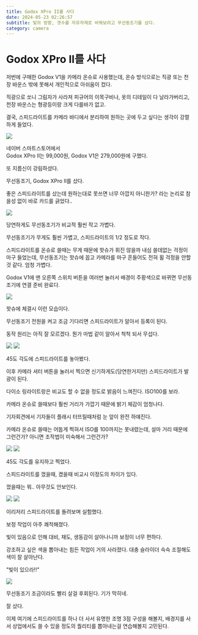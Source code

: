 ```yaml
---
title: Godox XPro II를 사다
date: 2024-05-23 02:26:57
subtitle: 빛의 방향, 갯수를 자유자재로 바꿔보려고 무선동조기를 샀다.
category: camera
---
```


<div class="fit-center">

# Godox XPro II를 사다

저번에 구매한 Godox V1을 카메라 온슈로 사용했는데, 온슈 방식으로는 직광 또는 천장 바운스 밖에 못해서 개인적으로 아쉬움이 컸다.

직광으로 쏘니 그림자가 사라져 피규어의 이목구비나, 옷의 디테일이 다 날라가버리고, 천장 바운스는 형광등이랑 크게 다를바가 없고.

결국, 스피드라이트를 카메라 바디에서 분리하여 원하는 곳에 두고 싶다는 생각이 강렬하게 들었다.

<img src="/images/2024-05-23-godox-xpro-ii/1.webp" />

<p class="caption">
  네이버 스마트스토어에서<br/>
  Godox XPro II는 99,000원, Godox V1은 279,000원에 구했다.
</p>

또 지름신이 강림하셨다.

무선동조기, Godox XPro II를 샀다.

좋은 스피드라이트를 샀는데 원하는대로 못쓰면 너무 아깝지 아니한가? 라는 논리로 참을성 없이 바로 카드를 긁었다..

<img src="/images/2024-05-23-godox-xpro-ii/2.webp" />

<p class="caption">
  당연하게도 무선동조기가 비교적 훨씬 작고 가볍다.
</p>

무선동조기가 무게도 훨씬 가볍고, 스피드라이트의 1/2 정도로 작다.

스피드라이트를 온슈로 쓸때는 무게 때문에 핫슈가 휘진 않을까 내심 쓸데없는 걱정이 마구 들었는데, 무선동조기는 핫슈에 꼽고 카메라를 마구 흔들어도 전혀 휠 걱정을 안할 것 같다. 엄청 가볍다.

Godox V1에 맨 오른쪽 스위치 버튼을 여러번 눌러서 배경이 주황색으로 바뀌면 무선동조기에 연결 준비 완료다.

<img src="/images/2024-05-23-godox-xpro-ii/3.webp" />

<p class="caption">
  핫슈에 체결시 이런 모습이다.
</p>

무선동조기 전원을 켜고 조금 기다리면 스피드라이트가 알아서 등록이 된다.

동작 원리는 아직 잘 모르겠다. 뭔가 마법 같이 알아서 척척 되서 무섭다.

</div>

<div class="gallery">
  <img src="/images/2024-05-23-godox-xpro-ii/4.webp" />
  <img src="/images/2024-05-23-godox-xpro-ii/6.webp" />
</div>

<p class="caption">
  45도 각도에 스피드라이트를 놓아봤다.
</p>

<div class="fit-center">

이후 카메라 셔터 버튼을 눌러서 찍으면 신기하게도(당연한거지만) 스피드라이트가 발광이 된다.

다이소 링라이트랑은 비교도 할 수 없을 정도로 밝음이 느껴진다. ISO100를 보라.

카메라 온슈로 쓸때보다 훨씬 거리가 가깝기 때문에 밝기 체감이 엄청나다.

기자회견에서 기자들이 플래시 터뜨릴때처럼 눈 앞이 완전 하얘진다.

카메라 온슈로 쓸때는 어둡게 찍혀서 ISO를 100까지는 못내렸는데, 설마 거리 때문에 그런건가? 아니면 조작법이 미숙해서 그런건가?

</div>

<div class="gallery">
  <img src="/images/2024-05-23-godox-xpro-ii/7.webp" />
  <img src="/images/2024-05-23-godox-xpro-ii/8.webp" />
</div>

<p class="caption">
  45도 각도를 유지하고 찍었다.
</p>

<div class="fit-center">

스피드라이트를 껐을때, 켰을때 비교시 이정도의 차이가 있다.

껐을때는 뭐.. 아무것도 안보인다.

</div>

<div class="gallery">
  <img src="/images/2024-05-23-godox-xpro-ii/5.webp" />
  <img src="/images/2024-05-23-godox-xpro-ii/11.webp" />
</div>

<p class="caption">
  이리저리 스피드라이트를 돌려보며 실험했다.
</p>

<div class="fit-center">

보정 작업이 아주 쾌적해졌다.

빛이 있음으로 인해 대비, 채도, 생동감이 살아나니까 보정이 너무 편하다.

강조하고 싶은 색을 뽑아내는 힘든 작업이 거의 사라졌다. 대충 슬라이더 슥슥 조절해도 색이 잘 살아난다.

"빛이 있으라!!"

</div>

<img src="/images/2024-05-23-godox-xpro-ii/10.webp" />

<div class="fit-center">

무선동조기 조금이라도 빨리 살걸 후회된다. 기가 막히네.

잘 샀다.

이제 여기에 스피드라이트를 하나 더 사서 유명한 조명 3점 구성을 해볼지, 배경지를 사서 상업에서도 쓸 수 있을 정도의 퀄리티를 뽑아내는걸 연습해볼지 고민된다.

</div>
